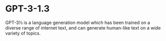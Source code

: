 # GPT-3-1.3
GPT-3⅓ is a language generation model which has been trained on a diverse range of internet text, and can generate human-like text on a wide variety of topics. 
